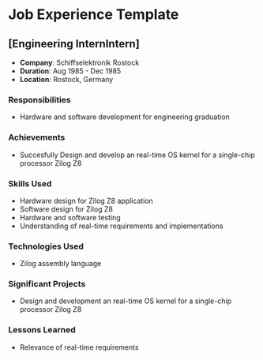 # Job Experience Template

## [Engineering InternIntern]
- **Company**: Schiffselektronik Rostock
- **Duration**: Aug 1985 - Dec 1985
- **Location**: Rostock, Germany

### Responsibilities
- Hardware and software development for engineering graduation

### Achievements
- Succesfully Design and develop an real-time OS kernel for a single-chip processor Zilog Z8

### Skills Used
- Hardware design for Zilog Z8 application
- Software design for Zilog Z8
- Hardware and software testing
- Understanding of real-time requirements and implementations

### Technologies Used
- Zilog assembly language

### Significant Projects
- Design and development an real-time OS kernel for a single-chip processor Zilog Z8

### Lessons Learned
- Relevance of real-time requirements

